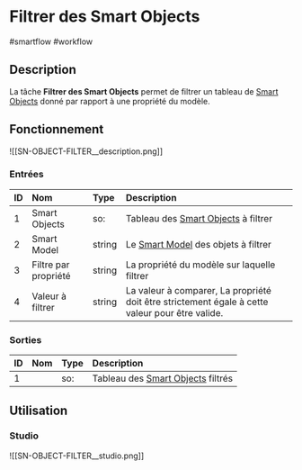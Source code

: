 # Filtrer des Smart Objects

#smartflow #workflow

## Description

La tâche **Filtrer des Smart Objects** permet de filtrer un tableau de [Smart Objects](Glossaire.md#Smart%20Object) donné par rapport à une propriété du modèle.



## Fonctionnement

![[SN-OBJECT-FILTER__description.png]]

### Entrées

| ID | Nom | Type | Description |
|:-|:-|:-|:-|
| 1 | Smart Objects | so: | Tableau des [Smart Objects](Glossaire.md#Smart%20Object) à filtrer |
| 2 | Smart Model | string | Le [Smart Model](Glossaire.md#Smart%20Model) des objets à filtrer |
| 3 | Filtre par propriété | string | La propriété du modèle sur laquelle filtrer |
| 4 | Valeur à filtrer | string | La valeur à comparer, La propriété doit être strictement égale à cette valeur pour être valide. |

### Sorties

| ID | Nom | Type | Description |
|:-|:-|:-|:-|
| 1 |  | so: | Tableau des [Smart Objects](Glossaire.md#Smart%20Object) filtrés |

## Utilisation

### Studio

![[SN-OBJECT-FILTER__studio.png]]


